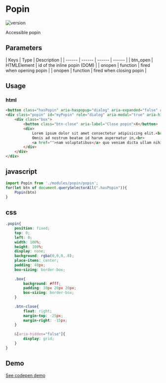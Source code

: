 
# Popin
![version](https://codepen.io/natjo/pen/LYzRKqJ?editors=0110)

Accessible popin 


## Parameters
| Keys | Type  | Description |
| ------ | ------ | ------ | ------ |
| btn_open | HTMLElement | id of the inline popin (DOM) |
| onopen | function  | fired when opening popin |
| onopen | function  | fired when closing popin |


## Usage

### html
```html
<button class="hasPopin" aria-haspopup="dialog" aria-expanded="false" aria-controls="myPopin" aria-label>open</button>
<div class="popin" id="myPopin" role="dialog" aria-modal="true" aria-hidden="true">
	<div class="box">
		<button class="btn-close" aria-label="Close popin">X</button>
		<div>
			Lorem ipsum dolor sit amet consectetur adipisicing elit.<br>
			Omnis ad nostrum beatae id harum aspernatur in,<br>
			<a href="">nam voluptatibus</a> quo veniam dicta ullam nihil, hic accusantium soluta tenetur sapiente?
		</div>
	</div>
</div>
```


## javascript

```javascript
import Popin from './modules/popin/popin';
for(let btn of document.querySelectorAll(".hasPopin")){
	Popin(btn)
}
```

## css
```css
.popin{
	position: fixed;
	top: 0;
	left: 0;
	width: 100%;
	height: 100%;
	display: none;
	background: rgba(0,0,0,.8);
	place-items: center;
	padding: 40px;
	box-sizing: border-box;
	
	.box{
		background: #fff;
		padding: 30px 20px 20px;
		box-sizing: border-box;
	}
	
	.btn-close{
		float: right;
		margin-top: -25px;
		margin-right: -15px;
	}
	
	&[aria-hidden="false"]{
		display: grid;
	}
}
```

## Demo
[See codepen demo](https://codepen.io/natjo/pen/jOqXEmr?editors=0110)
